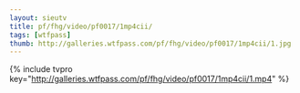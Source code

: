```yaml
--- 
layout: sieutv
title: pf/fhg/video/pf0017/1mp4cii/
tags: [wtfpass]
thumb: http://galleries.wtfpass.com/pf/fhg/video/pf0017/1mp4cii/1.jpg
---
```

{% include tvpro key="http://galleries.wtfpass.com/pf/fhg/video/pf0017/1mp4cii/1.mp4" %} 
